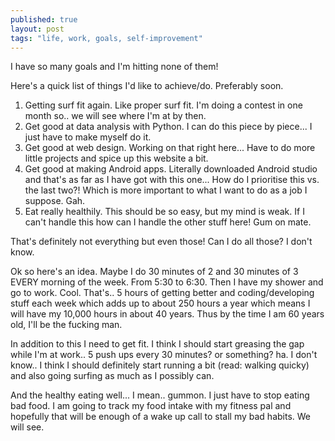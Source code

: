 ```yaml
---
published: true
layout: post
tags: "life, work, goals, self-improvement"
---
```

I have so many goals and I'm hitting none of them!

Here's a quick list of things I'd like to achieve/do. Preferably soon.

1. Getting surf fit again. Like proper surf fit. I'm doing a contest in one month so.. we will see where I'm at by then.
2. Get good at data analysis with Python. I can do this piece by piece... I just have to make myself do it.
3. Get good at web design. Working on that right here... Have to do more little projects and spice up this website a bit.
4. Get good at making Android apps. Literally downloaded Android studio and that's as far as I have got with this one... How do I prioritise this vs. the last two?! Which is more important to what I want to do as a job I suppose. Gah.
5. Eat really healthily. This should be so easy, but my mind is weak. If I can't handle this how can I handle the other stuff here! Gum on mate. 

That's definitely not everything but even those! Can I do all those? I don't know.

Ok so here's an idea. Maybe I do 30 minutes of 2 and 30 minutes of 3 EVERY morning of the week. From 5:30 to 6:30. Then I have my shower and go to work. Cool. That's.. 5 hours of getting better and coding/developing stuff each week which adds up to about 250 hours a year which means I will have my 10,000 hours in about 40 years. Thus by the time I am 60 years old, I'll be the fucking man.

In addition to this I need to get fit. I think I should start greasing the gap while I'm at work.. 5 push ups every 30 minutes? or something? ha. I don't know.. I think I should definitely start running a bit (read: walking quicky) and also going surfing as much as I possibly can. 

And the healthy eating well... I mean.. gummon. I just have to stop eating bad food. I am going to track my food intake with my fitness pal and hopefully that will be enough of a wake up call to stall my bad habits. We will see.

</rant>
